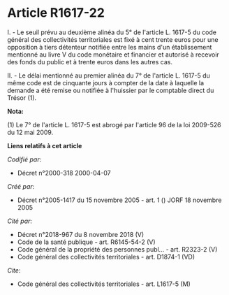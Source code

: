 # Article R1617-22

I. - Le seuil prévu au deuxième alinéa du 5° de l'article L. 1617-5 du code général des collectivités territoriales est fixé
à cent trente euros pour une opposition à tiers détenteur notifiée entre les mains d'un établissement mentionné au livre V du
code monétaire et financier et autorisé à recevoir des fonds du public et à trente euros dans les autres cas.

II. - Le délai mentionné au premier alinéa du 7° de l'article L. 1617-5 du même code est de cinquante jours à compter de la
date à laquelle la demande a été remise ou notifiée à l'huissier par le comptable direct du Trésor (1).

**Nota:**

(1)  Le 7° de l'article L. 1617-5 est abrogé par l'article 96 de la loi 2009-526 du 12 mai 2009.

**Liens relatifs à cet article**

_Codifié par_:

  - Décret n°2000-318 2000-04-07

_Créé par_:

  - Décret n°2005-1417 du 15 novembre 2005 - art. 1 () JORF 18 novembre 2005

_Cité par_:

  - Décret n°2018-967 du 8 novembre 2018 (V)
  - Code de la santé publique - art. R6145-54-2 (V)
  - Code général de la propriété des personnes publ... - art. R2323-2 (V)
  - Code général des collectivités territoriales - art. D1874-1 (VD)

_Cite_:

  - Code général des collectivités territoriales - art. L1617-5 (M)
